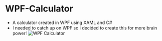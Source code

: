 # WPF-Calculator
- A calculator created in WPF using XAML and C#
- I needed to catch up on WPF so i decided to create this for more brain power!
![WPF Calculator](https://user-images.githubusercontent.com/68564467/125920409-e10f5324-a91f-4ca5-b9db-3dea42d308b1.jpg)
